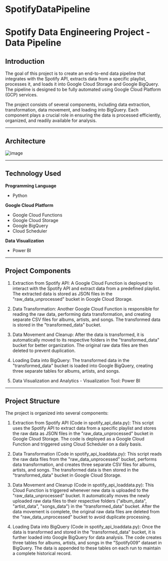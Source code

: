 # SpotifyDataPipeline
# Spotify Data Engineering Project - Data Pipeline

## Introduction

The goal of this project is to create an end-to-end data pipeline that integrates with the Spotify API, extracts data from a specific playlist, processes it, and loads it into Google Cloud Storage and Google BigQuery. The pipeline is designed to be fully automated using Google Cloud Platform (GCP) services.

The project consists of several components, including data extraction, transformation, data movement, and loading into BigQuery. Each component plays a crucial role in ensuring the data is processed efficiently, organized, and readily available for analysis.


---
## Architecture

![image](https://github.com/salmah52/SpotifyDataPipeline/assets/44398948/fd2ae5ff-75cd-4bde-b8f3-5b9a6b836069)


---
## Technology Used
**Programming Language**
- Python

**Google Cloud Platform**
- Google Cloud Functions
- Google Cloud Storage
- Google BigQuery
- Cloud Scheduler

**Data Visualization**
- Power BI

---
## Project Components

1. Extraction from Spotify API: A Google Cloud Function is deployed to interact with the Spotify API and extract data from a predefined playlist. The extracted data is stored as JSON files in the "raw_data_unprocessed" bucket in Google Cloud Storage.

2. Data Transformation: Another Google Cloud Function is responsible for reading the raw data, performing data transformation, and creating separate CSV files for albums, artists, and songs. The transformed data is stored in the "transformed_data" bucket.

3. Data Movement and Cleanup: After the data is transformed, it is automatically moved to its respective folders in the "transformed_data" bucket for better organization. The original raw data files are then deleted to prevent duplication.

4. Loading Data into BigQuery: The transformed data in the "transformed_data" bucket is loaded into Google BigQuery, creating three separate tables for albums, artists, and songs.

5. Data Visualization and Analytics - Visualization Tool: Power BI

---
## Project Structure
The project is organized into several components:

1. Extraction from Spotify API (Code in spotify_api_data.py): This script uses the Spotify API to extract data from a specific playlist and stores the raw data as JSON files in the "raw_data_unprocessed" bucket in Google Cloud Storage. The code is deployed as a Google Cloud Function and triggered using Cloud Scheduler on a daily basis.

2. Data Transformation (Code in spotify_api_loaddata.py): This script reads the raw data files from the "raw_data_unprocessed" bucket, performs data transformation, and creates three separate CSV files for albums, artists, and songs. The transformed data is then stored in the "transformed_data" bucket in Google Cloud Storage.

3. Data Movement and Cleanup (Code in spotify_api_loaddata.py): This Cloud Function is triggered whenever new data is uploaded to the "raw_data_unprocessed" bucket. It automatically moves the newly uploaded raw data files to their respective folders ("album_data", "artist_data", "songs_data") in the "transformed_data" bucket. After the data movement is complete, the original raw data files are deleted from the "raw_data_unprocessed" bucket to avoid duplicate processing.

4. Loading Data into BigQuery (Code in spotify_api_loaddata.py): Once the data is transformed and stored in the "transformed_data" bucket, it is further loaded into Google BigQuery for data analysis. The code creates three tables for albums, artists, and songs in the "Spotify009" dataset in BigQuery. The data is appended to these tables on each run to maintain a complete historical record.

